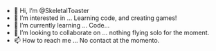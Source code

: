 - 👋 Hi, I’m @SkeletalToaster
- 👀 I’m interested in ... Learning code, and creating games!
- 🌱 I’m currently learning ... Code...
- 💞️ I’m looking to collaborate on ... nothing flying solo for the moment.
- 📫 How to reach me ... No contact at the momento.

<!---
SkeletalToaster/SkeletalToaster is a ✨ special ✨ repository because its `README.md` (this file) appears on your GitHub profile.
You can click the Preview link to take a look at your changes.
--->
